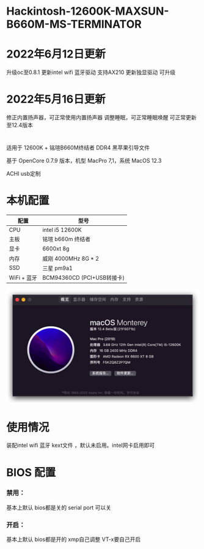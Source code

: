 # Hackintosh-12600K-MAXSUN-B660M-MS-TERMINATOR

# 2022年6月12日更新
升级oc至0.8.1 
更新intel wifi 蓝牙驱动 支持AX210
更新独显驱动
可升级

# 2022年5月16日更新

修正内置扬声器，可正常使用内置扬声器
调整睡眠，可正常睡眠唤醒
可正常更新至12.4版本

#
适用于 12600K + 铭瑄B660M终结者 DDR4 黑苹果引导文件

基于 OpenCore 0.7.9 版本，机型 MacPro 7,1，系统 MacOS 12.3

ACHI usb定制


# 本机配置

| 配置        | 型号                      |
|-----------|-------------------------|
| CPU       | intel i5 12600K         |
| 主板        | 铭瑄 b660m 终结者            |
| 显卡        | 6600xt 8g               |
| 内存        | 威刚 4000MHz 8G * 2       |
| SSD       | 三星 pm9a1                |
| WiFi + 蓝牙 | BCM94360CD (PCI+USB转接卡) |

![avatar](png.jpg)

# 使用情况
装配intel wifi 蓝牙 kext文件 ，默认未启用。intel网卡启用即可

# BIOS 配置


### 禁用：

基本上默认 bios都是关的
serial port 可以关
### 开启：
基本上默认 bios都是开的
xmp自己调整
VT-x要自己开启
